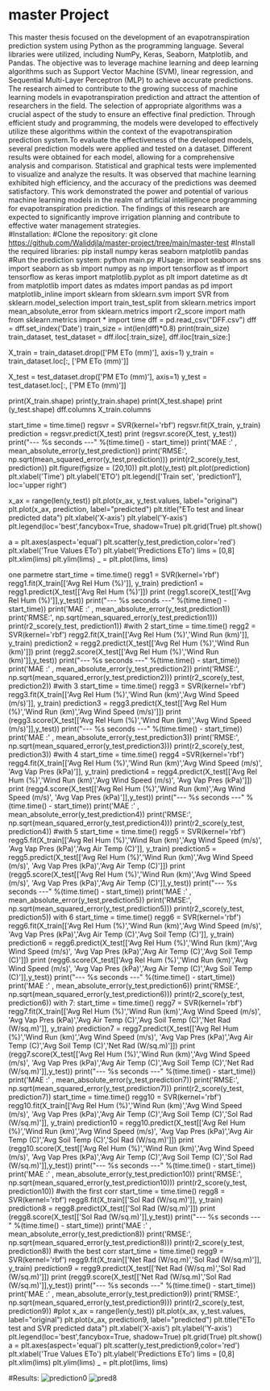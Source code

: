 
# master Project
This master thesis focused on the development of an evapotranspiration prediction system using Python as the programming language. Several libraries were utilized, including NumPy, Keras, Seaborn, Matplotlib, and Pandas. The objective was to leverage machine learning and deep learning algorithms such as Support Vector Machine (SVM), linear regression, and Sequential Multi-Layer Perceptron (MLP) to achieve accurate predictions. The research aimed to contribute to the growing success of machine learning models in evapotranspiration prediction and attract the attention of researchers in the field. The selection of appropriate algorithms was a crucial aspect of the study to ensure an effective final prediction. Through efficient study and programming, the models were developed to effectively utilize these algorithms within the context of the evapotranspiration prediction system.To evaluate the effectiveness of the developed models, several prediction models were applied and tested on a dataset. Different results were obtained for each model, allowing for a comprehensive analysis and comparison. Statistical and graphical tests were implemented to visualize and analyze the results. It was observed that machine learning exhibited high efficiency, and the accuracy of the predictions was deemed satisfactory. This work demonstrated the power and potential of various machine learning models in the realm of artificial intelligence programming for evapotranspiration prediction. The findings of this research are expected to significantly improve irrigation planning and contribute to effective water management strategies.
<br>
#Installation:
#Clone the repository:
git clone https://github.com/Waliddjla/master-project/tree/main/master-test 
#Install the required libraries:
pip install numpy keras seaborn matplotlib pandas
#Run the prediction system:
python main.py
#Usage:
import seaborn as sns
import seaborn as sb
import numpy as np
import tensorflow as tf
import tensorflow as keras
import matplotlib.pyplot as plt 
import datetime as dt
from matplotlib import dates as mdates 
import pandas as pd
import matplotlib_inline 
import sklearn
from sklearn.svm import SVR
from sklearn.model_selection import train_test_split 
from sklearn.metrics import mean_absolute_error
from sklearn.metrics import r2_score
import math
from sklearn.metrics import *
import time
dff = pd.read_csv("DFF.csv")
dff = dff.set_index('Date')
train_size = int(len(dff)*0.8)
print(train_size)
train_dataset, test_dataset = dff.iloc[:train_size], dff.iloc[train_size:]

X_train = train_dataset.drop(['PM ETo (mm)'], axis=1)
y_train = train_dataset.loc[:, ['PM ETo (mm)']]

X_test = test_dataset.drop(['PM ETo (mm)'], axis=1)
y_test = test_dataset.loc[:, ['PM ETo (mm)']]

print(X_train.shape)
print(y_train.shape)
print(X_test.shape)
print (y_test.shape)
dff.columns
X_train.columns

start_time = time.time()
regsvr = SVR(kernel='rbf')
regsvr.fit(X_train, y_train)
prediction = regsvr.predict(X_test)
print (regsvr.score(X_test, y_test))
print("--- %s seconds ---" %(time.time() -  start_time))
print('MAE :' , mean_absolute_error(y_test,prediction))
print('RMSE:', np.sqrt(mean_squared_error(y_test,prediction)))
print(r2_score(y_test, prediction))
plt.figure(figsize = (20,10))
plt.plot(y_test)
plt.plot(prediction)
plt.xlabel('Time')
plt.ylabel('ETO')
plt.legend(['Train set', 'prediction1'], loc='upper right')

x_ax = range(len(y_test))
plt.plot(x_ax, y_test.values, label="original")
plt.plot(x_ax, prediction, label="predicted")
plt.title("ETo test and linear predicted data")
plt.xlabel('X-axis')
plt.ylabel('Y-axis')
plt.legend(loc='best',fancybox=True, shadow=True)
plt.grid(True)
plt.show()           


a = plt.axes(aspect='equal')
plt.scatter(y_test,prediction,color='red')
plt.xlabel('True Values ETo')
plt.ylabel('Predictions ETo')
lims = [0,8]
plt.xlim(lims)
plt.ylim(lims)
_ = plt.plot(lims, lims)

one parmetre 
start_time = time.time()
regg1 = SVR(kernel='rbf')
regg1.fit(X_train[['Avg Rel Hum (%)']], y_train)
prediction1 = regg1.predict(X_test[['Avg Rel Hum (%)']])
print (regg1.score(X_test[['Avg Rel Hum (%)']],y_test))
print("--- %s seconds ---" %(time.time() -  start_time))
print('MAE :' , mean_absolute_error(y_test,prediction1))
print('RMSE:', np.sqrt(mean_squared_error(y_test,prediction1)))
print(r2_score(y_test, prediction1))
#with 2
start_time = time.time()
regg2 = SVR(kernel='rbf')
regg2.fit(X_train[['Avg Rel Hum (%)','Wind Run (km)']], y_train)
prediction2 = regg2.predict(X_test[['Avg Rel Hum (%)','Wind Run (km)']])
print (regg2.score(X_test[['Avg Rel Hum (%)','Wind Run (km)']],y_test))
print("--- %s seconds ---" %(time.time() -  start_time))
print('MAE :' , mean_absolute_error(y_test,prediction2))
print('RMSE:', np.sqrt(mean_squared_error(y_test,prediction2)))
print(r2_score(y_test, prediction2))
#with 3
start_time = time.time()
regg3 = SVR(kernel='rbf')
regg3.fit(X_train[['Avg Rel Hum (%)','Wind Run (km)','Avg Wind Speed (m/s)']], y_train)
prediction3 = regg3.predict(X_test[['Avg Rel Hum (%)','Wind Run (km)','Avg Wind Speed (m/s)']])
print (regg3.score(X_test[['Avg Rel Hum (%)','Wind Run (km)','Avg Wind Speed (m/s)']],y_test))
print("--- %s seconds ---" %(time.time() -  start_time))
print('MAE :' , mean_absolute_error(y_test,prediction3))
print('RMSE:', np.sqrt(mean_squared_error(y_test,prediction3)))
print(r2_score(y_test, prediction3))
#with 4
start_time = time.time()
regg4 =SVR(kernel='rbf')
regg4.fit(X_train[['Avg Rel Hum (%)','Wind Run (km)','Avg Wind Speed (m/s)', 'Avg Vap Pres (kPa)']], y_train)
prediction4 = regg4.predict(X_test[['Avg Rel Hum (%)','Wind Run (km)','Avg Wind Speed (m/s)', 'Avg Vap Pres (kPa)']])
print (regg4.score(X_test[['Avg Rel Hum (%)','Wind Run (km)','Avg Wind Speed (m/s)', 'Avg Vap Pres (kPa)']],y_test))
print("--- %s seconds ---" %(time.time() -  start_time))
print('MAE :' , mean_absolute_error(y_test,prediction4))
print('RMSE:', np.sqrt(mean_squared_error(y_test,prediction4)))
print(r2_score(y_test, prediction4))
#with 5
start_time = time.time()
regg5 = SVR(kernel='rbf')
regg5.fit(X_train[['Avg Rel Hum (%)','Wind Run (km)','Avg Wind Speed (m/s)', 'Avg Vap Pres (kPa)','Avg Air Temp (C)']], y_train)
prediction5 = regg5.predict(X_test[['Avg Rel Hum (%)','Wind Run (km)','Avg Wind Speed (m/s)', 'Avg Vap Pres (kPa)','Avg Air Temp (C)']])
print (regg5.score(X_test[['Avg Rel Hum (%)','Wind Run (km)','Avg Wind Speed (m/s)', 'Avg Vap Pres (kPa)','Avg Air Temp (C)']],y_test))
print("--- %s seconds ---" %(time.time() -  start_time))
print('MAE :' , mean_absolute_error(y_test,prediction5))
print('RMSE:', np.sqrt(mean_squared_error(y_test,prediction5)))
print(r2_score(y_test, prediction5))
with 6
start_time = time.time()
regg6 = SVR(kernel='rbf')
regg6.fit(X_train[['Avg Rel Hum (%)','Wind Run (km)','Avg Wind Speed (m/s)', 'Avg Vap Pres (kPa)','Avg Air Temp (C)','Avg Soil Temp (C)']], y_train)
prediction6 = regg6.predict(X_test[['Avg Rel Hum (%)','Wind Run (km)','Avg Wind Speed (m/s)', 'Avg Vap Pres (kPa)','Avg Air Temp (C)','Avg Soil Temp (C)']])
print (regg6.score(X_test[['Avg Rel Hum (%)','Wind Run (km)','Avg Wind Speed (m/s)', 'Avg Vap Pres (kPa)','Avg Air Temp (C)','Avg Soil Temp (C)']],y_test))
print("--- %s seconds ---" %(time.time() -  start_time))
print('MAE :' , mean_absolute_error(y_test,prediction6))
print('RMSE:', np.sqrt(mean_squared_error(y_test,prediction6)))
print(r2_score(y_test, prediction6))
with 7:
start_time = time.time()
regg7 = SVR(kernel='rbf')
regg7.fit(X_train[['Avg Rel Hum (%)','Wind Run (km)','Avg Wind Speed (m/s)', 'Avg Vap Pres (kPa)','Avg Air Temp (C)','Avg Soil Temp (C)','Net Rad (W/sq.m)']], y_train)
prediction7 = regg7.predict(X_test[['Avg Rel Hum (%)','Wind Run (km)','Avg Wind Speed (m/s)', 'Avg Vap Pres (kPa)','Avg Air Temp (C)','Avg Soil Temp (C)','Net Rad (W/sq.m)']])
print (regg7.score(X_test[['Avg Rel Hum (%)','Wind Run (km)','Avg Wind Speed (m/s)', 'Avg Vap Pres (kPa)','Avg Air Temp (C)','Avg Soil Temp (C)','Net Rad (W/sq.m)']],y_test))
print("--- %s seconds ---" %(time.time() -  start_time))
print('MAE :' , mean_absolute_error(y_test,prediction7))
print('RMSE:', np.sqrt(mean_squared_error(y_test,prediction7)))
print(r2_score(y_test, prediction7))
start_time = time.time()
regg10 = SVR(kernel='rbf')
regg10.fit(X_train[['Avg Rel Hum (%)','Wind Run (km)','Avg Wind Speed (m/s)', 'Avg Vap Pres (kPa)','Avg Air Temp (C)','Avg Soil Temp (C)','Sol Rad (W/sq.m)']], y_train)
prediction10 = regg10.predict(X_test[['Avg Rel Hum (%)','Wind Run (km)','Avg Wind Speed (m/s)', 'Avg Vap Pres (kPa)','Avg Air Temp (C)','Avg Soil Temp (C)','Sol Rad (W/sq.m)']])
print (regg10.score(X_test[['Avg Rel Hum (%)','Wind Run (km)','Avg Wind Speed (m/s)', 'Avg Vap Pres (kPa)','Avg Air Temp (C)','Avg Soil Temp (C)','Sol Rad (W/sq.m)']],y_test))
print("--- %s seconds ---" %(time.time() -  start_time))
print('MAE :' , mean_absolute_error(y_test,prediction10))
print('RMSE:', np.sqrt(mean_squared_error(y_test,prediction10)))
print(r2_score(y_test, prediction10))
#with the first corr
start_time = time.time()
regg8 = SVR(kernel='rbf')
regg8.fit(X_train[['Sol Rad (W/sq.m)']], y_train)
prediction8 = regg8.predict(X_test[['Sol Rad (W/sq.m)']])
print (regg8.score(X_test[['Sol Rad (W/sq.m)']],y_test))
print("--- %s seconds ---" %(time.time() -  start_time))
print('MAE :' , mean_absolute_error(y_test,prediction8))
print('RMSE:', np.sqrt(mean_squared_error(y_test,prediction8)))
print(r2_score(y_test, prediction8))
#with the best corr
start_time = time.time()
regg9 = SVR(kernel='rbf')
regg9.fit(X_train[['Net Rad (W/sq.m)','Sol Rad (W/sq.m)']], y_train)
prediction9 = regg9.predict(X_test[['Net Rad (W/sq.m)','Sol Rad (W/sq.m)']])
print (regg9.score(X_test[['Net Rad (W/sq.m)','Sol Rad (W/sq.m)']],y_test))
print("--- %s seconds ---" %(time.time() -  start_time))
print('MAE :' , mean_absolute_error(y_test,prediction9))
print('RMSE:', np.sqrt(mean_squared_error(y_test,prediction9)))
print(r2_score(y_test, prediction9))
#plot
x_ax = range(len(y_test))
plt.plot(x_ax, y_test.values, label="original")
plt.plot(x_ax, prediction9, label="predicted")
plt.title("ETo test and SVR predicted data")
plt.xlabel('X-axis')
plt.ylabel('Y-axis')
plt.legend(loc='best',fancybox=True, shadow=True)
plt.grid(True)
plt.show()           
a = plt.axes(aspect='equal')
plt.scatter(y_test,prediction9,color='red')
plt.xlabel('True Values ETo')
plt.ylabel('Predictions ETo')
lims = [0,8]
plt.xlim(lims)
plt.ylim(lims)
_ = plt.plot(lims, lims)




#Results:
![prediction0](https://github.com/Waliddjla/master-project/assets/62522548/f51e5acc-594e-4d32-b053-4d2deccbbef9)
![pred8](https://github.com/Waliddjla/master-project/assets/62522548/2d11d2fb-3d1b-4efe-8a98-a0546b4db9ae)





